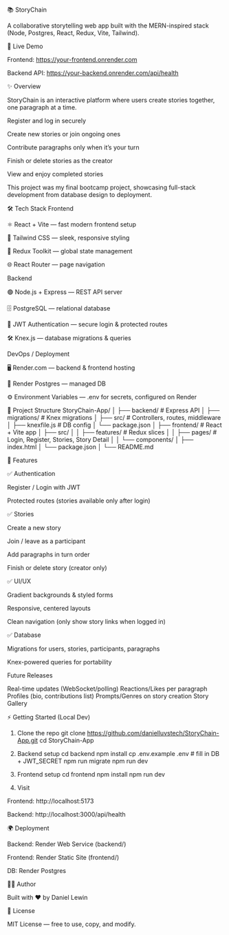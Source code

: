 📚 StoryChain

A collaborative storytelling web app built with the MERN-inspired stack (Node, Postgres, React, Redux, Vite, Tailwind).

🚀 Live Demo

Frontend: https://your-frontend.onrender.com

Backend API: https://your-backend.onrender.com/api/health

✨ Overview

StoryChain is an interactive platform where users create stories together, one paragraph at a time.

Register and log in securely

Create new stories or join ongoing ones

Contribute paragraphs only when it’s your turn

Finish or delete stories as the creator

View and enjoy completed stories

This project was my final bootcamp project, showcasing full-stack development from database design to deployment.

🛠️ Tech Stack
Frontend

⚛️ React + Vite — fast modern frontend setup

🎨 Tailwind CSS — sleek, responsive styling

🔄 Redux Toolkit — global state management

🌐 React Router — page navigation

Backend

🟢 Node.js + Express — REST API server

🗄️ PostgreSQL — relational database

🔑 JWT Authentication — secure login & protected routes

🛠️ Knex.js — database migrations & queries

DevOps / Deployment

🖥️ Render.com — backend & frontend hosting

🐘 Render Postgres — managed DB

⚙️ Environment Variables — .env for secrets, configured on Render

📂 Project Structure
StoryChain-App/
│
├── backend/          # Express API
│   ├── migrations/   # Knex migrations
│   ├── src/          # Controllers, routes, middleware
│   ├── knexfile.js   # DB config
│   └── package.json
│
├── frontend/         # React + Vite app
│   ├── src/
│   │   ├── features/ # Redux slices
│   │   ├── pages/    # Login, Register, Stories, Story Detail
│   │   └── components/
│   ├── index.html
│   └── package.json
│
└── README.md

🔑 Features

✅ Authentication

Register / Login with JWT

Protected routes (stories available only after login)

✅ Stories

Create a new story

Join / leave as a participant

Add paragraphs in turn order

Finish or delete story (creator only)

✅ UI/UX

Gradient backgrounds & styled forms

Responsive, centered layouts

Clean navigation (only show story links when logged in)

✅ Database

Migrations for users, stories, participants, paragraphs

Knex-powered queries for portability

Future Releases

 Real-time updates (WebSocket/polling)
 Reactions/Likes per paragraph
 Profiles (bio, contributions list)
 Prompts/Genres on story creation
 Story Gallery

⚡ Getting Started (Local Dev)
1. Clone the repo
git clone https://github.com/danielluvstech/StoryChain-App.git
cd StoryChain-App

2. Backend setup
cd backend
npm install
cp .env.example .env   # fill in DB + JWT_SECRET
npm run migrate
npm run dev

3. Frontend setup
cd frontend
npm install
npm run dev

4. Visit

Frontend: http://localhost:5173

Backend: http://localhost:3000/api/health

🌍 Deployment

Backend: Render Web Service (backend/)

Frontend: Render Static Site (frontend/)

DB: Render Postgres

👨‍💻 Author

Built with ❤️ by Daniel Lewin

📜 License

MIT License — free to use, copy, and modify.
